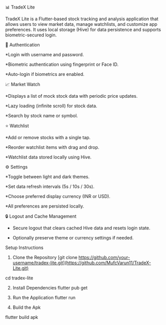📊 TradeX Lite

TradeX Lite is a Flutter-based stock tracking and analysis application that allows users to view market data, manage watchlists, and customize app preferences.
It uses local storage (Hive) for data persistence and supports biometric-secured login.

🔐 Authentication

*Login with username and password.

*Biometric authentication using fingerprint or Face ID.

*Auto-login if biometrics are enabled.


📈 Market Watch

*Displays a list of mock stock data with periodic price updates.

*Lazy loading (infinite scroll) for stock data.

*Search by stock name or symbol.

⭐ Watchlist

*Add or remove stocks with a single tap.

*Reorder watchlist items with drag and drop.

*Watchlist data stored locally using Hive.

⚙️ Settings

*Toggle between light and dark themes.

*Set data refresh intervals (5s / 10s / 30s).

*Choose preferred display currency (INR or USD).

*All preferences are persisted locally.

🔒 Logout and Cache Management

* Secure logout that clears cached Hive data and resets login state.
  
* Optionally preserve theme or currency settings if needed.





Setup Instructions
1. Clone the Repository
[git clone https://github.com/your-username/tradex-lite.git](https://github.com/MufcVarun11/TradeX-Lite.git)

  cd tradex-lite

2. Install Dependencies
flutter pub get

3. Run the Application
flutter run

4. Build the Apk
   
flutter build apk
